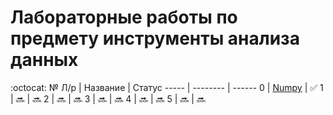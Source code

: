 # Лабораторные работы по предмету инструменты анализа данных
:octocat:
 № Л/р | Название | Статус
 ----- | -------- | ------
 0 | [Numpy](/Labs/lab_0_numpy_6131_Gershevskiy.ipynb) | :white_check_mark:
 1 | :soon: | :soon:
 2 | :soon: | :soon:
 3 | :soon: | :soon:
 4 | :soon: | :soon:
 5 | :soon: | :soon:
